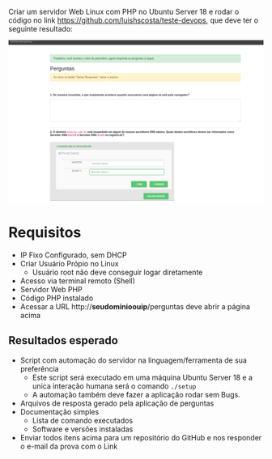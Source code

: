 Criar um servidor Web Linux com PHP no Ubuntu Server 18 e rodar o código no link https://github.com/luishscosta/teste-devops, que deve ter o seguinte resultado:

![image](prova3.png)

# Requisitos

- IP Fixo Configurado, sem DHCP
- Criar Usuário Própio no Linux
  - Usuário root não deve conseguir logar diretamente
- Acesso via terminal remoto (Shell)
- Servidor Web PHP
- Código PHP instalado
- Acessar a URL http://**seudominioouip**/perguntas deve abrir a página acima

## Resultados esperado

- Script com automação do servidor na linguagem/ferramenta de sua preferência
  - Este script será executado em uma máquina Ubuntu Server 18 e a unica interação humana será o comando `./setup`
  - A automação também deve fazer a aplicação rodar sem Bugs.
- Arquivos de resposta gerado pela aplicação de perguntas 
- Documentação simples
    - Lista de comando executados
    - Software e versões instaladas 
- Enviar todos itens acima para um repositório do GitHub e nos responder o e-mail da prova com o Link
